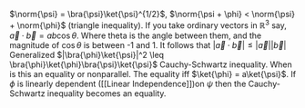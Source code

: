 $\norm{\psi} = \bra{\psi}\ket{\psi}^{1/2}$, $\norm{\psi + \phi} < \norm{\psi} + \norm{\phi}$ (triangle inequality). If you take ordinary vectors in $\mathbb{R}^3$ say, $\vec{a} \cdot \vec{b} = ab\cos{\theta}$. Where theta is the angle between them, and the magnitude of $\cos{\theta}$ is between -1 and 1. It follows that $|\vec{a}\cdot\vec{b}| \leq |\vec{a}||\vec{b}|$ Generalized $|\bra{\phi}\ket{\psi}|^2 \leq \bra{\phi}\ket{\phi}\bra{\psi}\ket{\psi}$ Cauchy-Schwartz inequality. When is this an equality or nonparallel. The equality iff $\ket{\phi} = a\ket{\psi}$. If $\phi$ is linearly dependent ([[Linear Independence]])on $\psi$ then the Cauchy-Schwartz inequality becomes an equality. 


